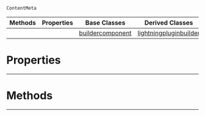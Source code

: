  `ContentMeta`

|Methods|Properties|Base Classes|Derived Classes|
|---|---|---|---|
| | |[buildercomponent](https://plasmaengine.github.io/PlasmaDocs/Plasma1/C++/code_reference/class_reference/buildercomponent.markdown)|[lightningpluginbuilder](https://plasmaengine.github.io/PlasmaDocs/Plasma1/C++/code_reference/class_reference/lightningpluginbuilder.markdown)|


 #  Properties


---  
 #  Methods


---  
 

 